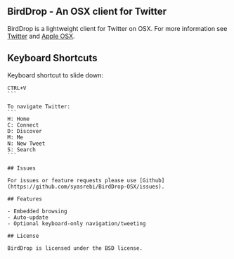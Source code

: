 ## BirdDrop - An OSX client for Twitter

BirdDrop is a lightweight client for Twitter on OSX. For more information see [Twitter](https://twitter.com) and [Apple OSX](http://www.apple.com/osx).

## Keyboard Shortcuts

Keyboard shortcut to slide down: 
````
CTRL+V
```

To navigate Twitter:
```
H: Home
C: Connect
D: Discover
M: Me
N: New Tweet
S: Search
```

## Issues

For issues or feature requests please use [Github](https://github.com/syasrebi/BirdDrop-OSX/issues).

## Features

- Embedded browsing
- Auto-update
- Optional keyboard-only navigation/tweeting

## License

BirdDrop is licensed under the BSD license.
